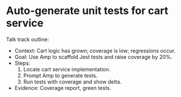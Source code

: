 # Auto-generate unit tests for cart service

Talk track outline:
- Context: Cart logic has grown; coverage is low; regressions occur.
- Goal: Use Amp to scaffold Jest tests and raise coverage by 20%.
- Steps:
  1. Locate cart service implementation.
  2. Prompt Amp to generate tests.
  3. Run tests with coverage and show delta.
- Evidence: Coverage report, green tests.
